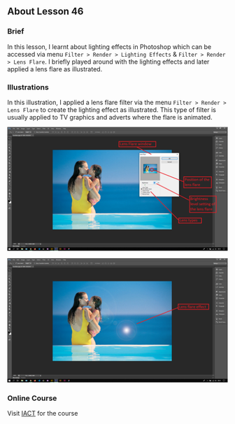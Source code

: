 ## About Lesson 46

### Brief
In this lesson, I learnt about lighting effects in Photoshop which can be accessed via menu `Filter > Render > Lighting Effects` & `Filter > Render > Lens Flare`. I briefly played around with the lighting effects and later applied a lens flare as illustrated.

### Illustrations

In this illustration, I applied a lens flare filter via the menu `Filter > Render > Lens Flare` to create the lighting effect as illustrated. This type of filter is usually applied to TV graphics and adverts where the flare is animated.

![Illustration Example](../assets/images/illustration82.png)

![Illustration Example](../assets/images/illustration83.png)


### Online Course
Visit [IACT](https://iact.ie) for the course